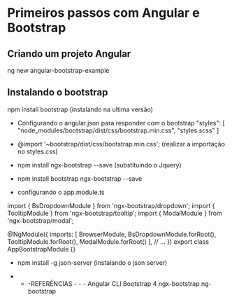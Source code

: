 # Primeiros passos com Angular e Bootstrap
 
 ## Criando um projeto Angular
  ng new angular-bootstrap-example 
 
 ## Instalando o bootstrap
 npm install bootstrap (instalando na ultima versão)

 - Configurando o  angular.json para responder com o bootstrap
"styles": [
  "node_modules/bootstrap/dist/css/bootstrap.min.css",
  "styles.scss"
]

 - @import '~bootstrap/dist/css/bootstrap.min.css'; (realizar a importação no styles.css)

 - npm install ngx-bootstrap --save (substituindo o Jquery)
 - npm install bootstrap ngx-bootstrap --save

 - configurando o app.module.ts

import { BsDropdownModule } from 'ngx-bootstrap/dropdown';
import { TooltipModule } from 'ngx-bootstrap/tooltip';
import { ModalModule } from 'ngx-bootstrap/modal';

@NgModule({
  imports: [
    BrowserModule,
    BsDropdownModule.forRoot(),
    TooltipModule.forRoot(),
    ModalModule.forRoot()
  ],
  // ...
})
export class AppBootstrapModule {}

 - npm install -g json-server (instalando o json server)

 - - -REFERÊNCIAS - - -
    Angular CLI
    Bootstrap 4
    ngx-bootstrap
    ng-bootstrap

